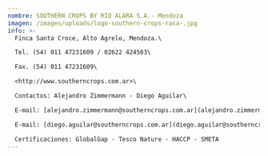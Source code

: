 ```yaml
---
nombre: SOUTHERN CROPS BY RÍO ALARA S.A.- Mendoza
imagen: /images/uploads/logo-southern-crops-rasa-.jpg
info: >-
  Finca Santa Croce, Alto Agrelo, Mendoza.\

  Tel. (54) 011 47231609 / 02622 424503\

  Fax. (54) 011 47231609\

  <http://www.southerncrops.com.ar>\

  Contactos: Alejandro Zimmermann - Diego Aguilar\

  E-mail: [alejandro.zimmermann@southerncrops.com.ar](alejandro.zimmermann@southerncrops.com.ar)\

  E-mail: [diego.aguilar@southerncrops.com.ar](diego.aguilar@southerncrops.com.ar)\

  Certificaciones: GlobalGap - Tesco Nature - HACCP - SMETA
---
```

